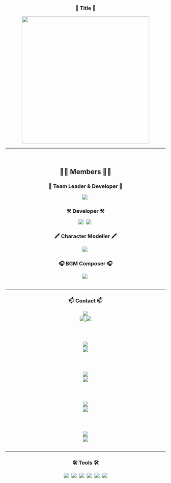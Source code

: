 <div align="center">
  <h3 align="center">📌 Title 📌</h3>
  <img src=https://github.com/user-attachments/assets/95a0ff10-861d-4b18-acb5-df2292a56de5 width="400" height="400" />
</div>

----

<br>

<div align="center">
  <h2 align="center">🧑‍⚖️ Members 🧑‍⚖️</h2>

  <h3 align="center">👑 Team Leader & Developer 👑</h3>
  <img src="https://img.shields.io/badge/Coder94-304CB2?style=for-the-badge&logo=Coder_94&logoColor=white" />&nbsp

  <h3 align="center">⚒️ Developer ⚒️</h3>  
  <img src="https://img.shields.io/badge/Beeon-304CB2?style=for-the-badge&logo=Beeon&logoColor=white" />&nbsp
  <img src="https://img.shields.io/badge/jjj02-304CB2?style=for-the-badge&logo=jjj02&logoColor=white" />&nbsp
    
  <h3 align="center">🖍️ Character Modeller 🖍️</h3>
  <img src="https://img.shields.io/badge/Bread02-304CB2?style=for-the-badge&logo=Bread02&logoColor=white" />&nbsp
  
  <h3 align="center">🎧 BGM Composer 🎧</h3>
  <img src="https://img.shields.io/badge/Kuma_Kim-304CB2?style=for-the-badge&logo=Kuma_Kim&logoColor=white" />&nbsp
</div>

<br>

----
<!-- Coder94 Connection -->
<h3 align="center">📫 Contact 📫</h3>
<div align="center">
  <img src="https://img.shields.io/badge/Coder94-304CB2?style=for-the-badge&logo=Coder_94&logoColor=white"/>
  <br>
  <a href="https://velog.io/@c0de94/posts">
    <img src="https://img.shields.io/badge/Velog-1EBC8F?style=for-the-badge&logo=velog&logoColor=white"/>
  </a>
    <a href="mailto:protocol0209@naver.com?subject=Connection%20To%20Coder94&body=Conatacting%20To%20Coder94"/>
    <img src="https://img.shields.io/badge/Naver-03C75A?style=for-the-badge&logo=gmail&logoColor=white"/>
  </a>

  <br><br>

  <!-- Beeon Connection -->
  <img src="https://img.shields.io/badge/Beeon-304CB2?style=for-the-badge&logo=Beeon&logoColor=white"/>
  <br>
    <a href="mailto:beeon4549@gmail.com?subject=Connection%20To%20Beeon&body=Conatacting%20To%20Beeon"/>
    <img src="https://img.shields.io/badge/Gmail-D14836?style=for-the-badge&logo=gmail&logoColor=white"/>
  </a>

  <br><br>

  <!-- jjj02 Connection -->
  <img src="https://img.shields.io/badge/jjj02-304CB2?style=for-the-badge&logo=jjj02&logoColor=white"/>
  <br>
    <!-- <a href="임시이메일">
    <img src="https://img.shields.io/badge/Velog-1EBC8F?style=for-the-badge&logo=velog&logoColor=white"/> -->
  </a>
    <a href="mailto:ehdkgusr@gmail.com?subject=Connection%20To%20jjj02&body=Conatacting%20To%20jjj02"/>
    <img src="https://img.shields.io/badge/Gmail-D14836?style=for-the-badge&logo=gmail&logoColor=white"/>
  </a>

  <br><br>

  <!-- Bread02 Connection -->
  <img src="https://img.shields.io/badge/Bread02-304CB2?style=for-the-badge&logo=Bread02&logoColor=white"/>
  <br>
    <a href="mailto:wlalslbugye3025@gmail.com?subject=Connection%20To%20Bread02&body=Conatacting%20To%20Bread02"/>
    <img src="https://img.shields.io/badge/Gmail-D14836?style=for-the-badge&logo=gmail&logoColor=white"/>
  </a>

  <br><br>

  <!-- Kuma_Kim Connection -->
  <img src="https://img.shields.io/badge/Kuma_Kim-304CB2?style=for-the-badge&logo=Kuma_Kim&logoColor=white"/>
  <br>
    <a href="mailto:kumakumasukida@gmail.com?subject=Connection%20To%20Kuma_Kim&body=Conatacting%20To%20Kuma_Kim"/>
    <img src="https://img.shields.io/badge/Gmail-D14836?style=for-the-badge&logo=gmail&logoColor=white"/>
  </a>
  
  </div>

<br>

----
<div align="center">
  <h3 align="center">🛠 Tools 🛠</h3>
  <img src="https://img.shields.io/badge/C%23-239120?style=for-the-badge&logo=c-sharp&logoColor=white" />&nbsp
  <img src="https://img.shields.io/badge/git-F05033.svg?style=for-the-badge&logo=git&logoColor=white" />&nbsp
  <img src="https://img.shields.io/badge/github-181717.svg?style=for-the-badge&logo=github&logoColor=white" />&nbsp
  <img src="https://img.shields.io/badge/Unity-100000?style=for-the-badge&logo=unity&logoColor=white" />&nbsp
  <img src="https://img.shields.io/badge/blender-%23F5792A.svg?style=for-the-badge&logo=blender&logoColor=white" />&nbsp
  <img src="https://img.shields.io/badge/Cubase_Pro-139BB4?style=for-the-badge&logo=Cubase_Pro&logoColor=white" />
</div>

<br>

